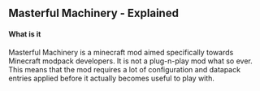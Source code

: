 ## Masterful Machinery - Explained

#### What is it 
Masterful Machinery is a minecraft mod aimed specifically towards Minecraft modpack developers.
It is not a plug-n-play mod what so ever. This means that the mod requires a lot of configuration and datapack entries applied before it actually becomes useful to play with.